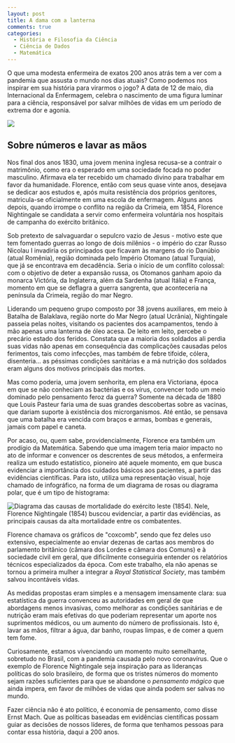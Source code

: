 ```yaml
---
layout: post
title: A dama com a lanterna
comments: true
categories:
  - História e Filosofia da Ciência
  - Ciência de Dados
  - Matemática
---
```


O que uma modesta enfermeira de exatos 200 anos atrás tem a ver com a pandemia que assusta o mundo nos dias atuais? Como podemos nos inspirar em sua história para virarmos o jogo? A data de 12 de maio, dia Internacional da Enfermagem, celebra o nascimento de uma figura luminar para a ciência, responsável por salvar milhões de vidas em um período de extrema dor e agonia.

 ![](https://otelegrafo.com/images/florence.jpg)

## Sobre números e lavar as mãos
Nos final dos anos 1830, uma jovem menina inglesa recusa-se a contrair o matrimônio, como era o esperado em uma sociedade focada no poder masculino. Afirmava ela ter recebido um chamado divino para trabalhar em favor da humanidade. Florence, então com seus quase vinte anos, desejava se dedicar aos estudos e, após muita resistência dos próprios genitores, matricula-se oficialmente em uma escola de enfermagem. Alguns anos depois, quando irrompe o conflito na região da Crimeia, em 1854, Florence Nightingale se candidata a servir como enfermeira voluntária nos hospitais de campanha do exército britânico.

Sob pretexto de salvaguardar o sepulcro vazio de Jesus - motivo este que tem fomentado guerras ao longo de dois milênios - o império do czar Russo Nicolau I invadiria os principados que ficavam às margens do rio Danúbio (atual Romênia), região dominada pelo Império Otomano (atual Turquia), que já se encontrava em decadência. Seria o início de um conflito colossal: com o objetivo de deter a expansão russa, os Otomanos ganham apoio da monarca Victória, da Inglaterra, além da Sardenha (atual Itália) e França, momento em que se deflagra a guerra sangrenta, que aconteceria na península da Crimeia, região do mar Negro.  

Liderando um pequeno grupo composto por 38 jovens auxiliares, em meio à Batalha de Balaklava, região norte do Mar Negro (atual Ucrânia), Nightingale passeia pelas noites, visitando os pacientes dos acampamentos, tendo à mão apenas uma lanterna de óleo acesa. De leito em leito, percebe o precário estado dos feridos. Constata que a maioria dos soldados ali perdia suas vidas não apenas em consequência das complicações causadas pelos ferimentos, tais como infecções, mas também de febre tifoide, cólera, disenteria... as péssimas condições sanitárias e a má nutrição dos soldados eram alguns dos motivos principais das mortes.  

Mas como poderia, uma jovem senhorita, em plena era Victoriana, época em que se não conheciam as bactérias e os vírus, convencer todo um meio dominado pelo pensamento feroz da guerra? Somente na década de 1880 que Louis Pasteur faria uma de suas grandes descobertas sobre as vacinas, que dariam suporte à existência dos microrganismos. Até então, se pensava que uma batalha era vencida com braços e armas, bombas e generais, jamais com papel e caneta.

Por acaso, ou, quem sabe, providencialmente, Florence era também um prodígio da Matemática. Sabendo que uma imagem teria maior impacto no ato de informar e convencer os descrentes de seus métodos, a enfermeira realiza um estudo estatístico, pioneiro até aquele momento, em que busca evidenciar a importância dos cuidados básicos aos pacientes, a partir das evidências científicas. Para isto, utiliza uma representação visual, hoje chamado de infográfico, na forma de um diagrama de rosas ou diagrama polar, que é um tipo de histograma:

![Diagrama das causas de mortalidade do exército leste (1854). Nele, Florence Nightingale (1854) buscou evidenciar, a partir das evidências, as principais causas da alta mortalidade entre os combatentes.](https://otelegrafo.com/images/rose-diagram.jpg)

Florence chamava os gráficos de "coxcomb", sendo que fez deles uso extensivo, especialmente ao enviar dezenas de cartas aos membros do parlamento britânico (câmara dos Lordes e câmara dos Comuns) e à sociedade civil em geral, que dificilmente conseguiria entender os relatórios técnicos especializados da época. Com este trabalho, ela não apenas se tornou a primeira mulher a integrar a _Royal Statistical Society_, mas também salvou incontáveis vidas.

As medidas propostas eram simples e a mensagem imensamente clara: sua estatística da guerra convenceu as autoridades em geral de que abordagens menos invasivas, como melhorar as condições sanitárias e de nutrição eram mais efetivas do que poderiam representar um aporte nos suprimentos médicos, ou um aumento do número de profissionais. Isto é, lavar as mãos, filtrar a água, dar banho, roupas limpas, e de comer a quem tem fome.

Curiosamente, estamos vivenciando um momento muito semelhante, sobretudo no Brasil, com a pandemia causada pelo novo coronavírus. Que o exemplo de Florence Nightingale seja inspiração para as lideranças políticas do solo brasileiro, de forma que os tristes números do momento sejam razões suficientes para que se abandone o _pensamento mágico_ que ainda impera, em favor de milhões de vidas que ainda podem ser salvas no mundo.

Fazer ciência não é ato político, é economia de pensamento, como disse Ernst Mach. Que as políticas baseadas em evidências científicas possam guiar as decisões de nossos líderes, de forma que tenhamos pessoas para contar essa história, daqui a 200 anos.  
